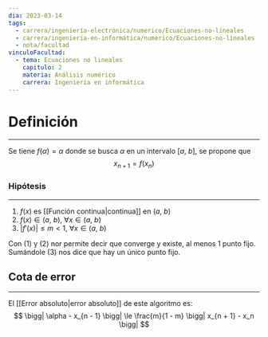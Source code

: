 ```yaml
---
dia: 2023-03-14
tags:
  - carrera/ingeniería-electrónica/numerico/Ecuaciones-no-lineales
  - carrera/ingeniería-en-informática/numerico/Ecuaciones-no-lineales
  - nota/facultad
vinculoFacultad:
  - tema: Ecuaciones no lineales
    capitulo: 2
    materia: Análisis numérico
    carrera: Ingeniería en informática
---
```

# Definición
---
Se tiene $f(\alpha) = \alpha$ donde se busca $\alpha$ en un intervalo $[a, ~b]$, se propone que $$ x_{n + 1} = f(x_n) $$
### Hipótesis
---
1. $f(x)$ es [[Función continua|continua]] en $(a, ~ b)$
2. $f(x) \in (a, ~b)$, $\forall x \in (a, ~b)$
3. $|f'(x)| \le m < 1$, $\forall x \in (a, ~b)$

Con (1) y (2) nor permite decir que converge y existe, al menos 1 punto fijo. Sumándole (3) nos dice que hay un único punto fijo.

## Cota de error
---
El [[Error absoluto|error absoluto]] de este algoritmo es: $$ \bigg| \alpha - x_{n - 1} \bigg| \le \frac{m}{1 - m} \bigg| x_{n + 1} - x_n \bigg| $$